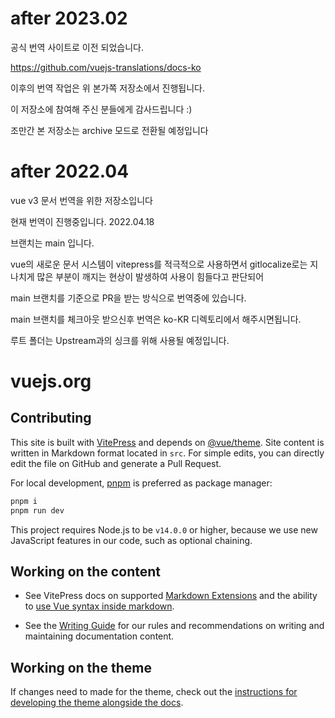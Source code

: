 # after 2023.02

공식 번역 사이트로 이전 되었습니다. 

https://github.com/vuejs-translations/docs-ko

이후의 번역 작업은 위 본가쪽 저장소에서 진행됩니다. 

이 저장소에 참여해 주신 분들에게 감사드립니다 :) 


조만간 본 저장소는 archive 모드로 전환될 예정입니다 




# after 2022.04

vue v3 문서 번역을 위한 저장소입니다 

현재 번역이 진행중입니다. 2022.04.18

브랜치는 main 입니다.

vue의 새로운 문서 시스템이 vitepress를 적극적으로 사용하면서 gitlocalize로는 지나치게 많은 부분이 깨지는 현상이 발생하여 사용이 힘들다고 판단되어 

main 브랜치를 기준으로 PR을 받는 방식으로 번역중에 있습니다. 

main 브랜치를 체크아웃 받으신후 번역은 ko-KR 디렉토리에서 해주시면됩니다. 

루트 폴더는 Upstream과의 싱크를 위해 사용될 예정입니다. 



# vuejs.org

## Contributing

This site is built with [VitePress](https://github.com/vuejs/vitepress) and depends on [@vue/theme](https://github.com/vuejs/vue-theme). Site content is written in Markdown format located in `src`. For simple edits, you can directly edit the file on GitHub and generate a Pull Request.

For local development, [pnpm](https://pnpm.io/) is preferred as package manager:

```bash
pnpm i
pnpm run dev
```

This project requires Node.js to be `v14.0.0` or higher, because we use new JavaScript features in our code, such as optional chaining.


## Working on the content

- See VitePress docs on supported [Markdown Extensions](https://vitepress.vuejs.org/guide/markdown.html) and the ability to [use Vue syntax inside markdown](https://vitepress.vuejs.org/guide/using-vue.html).

- See the [Writing Guide](https://github.com/vuejs/docs/blob/main/.github/contributing/writing-guide.md) for our rules and recommendations on writing and maintaining documentation content.

## Working on the theme

If changes need to made for the theme, check out the [instructions for developing the theme alongside the docs](https://github.com/vuejs/vue-theme#developing-with-real-content).
